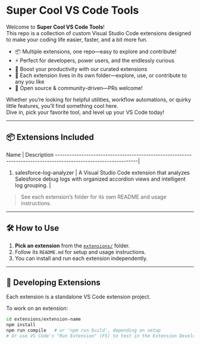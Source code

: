 # Super Cool VS Code Tools

Welcome to **Super Cool VS Code Tools**!  
This repo is a collection of custom Visual Studio Code extensions designed to make your coding life easier, faster, and a bit more fun.

- 📦 Multiple extensions, one repo—easy to explore and contribute!
- ⚡️ Perfect for developers, power users, and the endlessly curious
- 🚀 Boost your productivity with our curated extensions
- 🧩 Each extension lives in its own folder—explore, use, or contribute to any you like
- 🎨 Open source & community-driven—PRs welcome!

Whether you’re looking for helpful utilities, workflow automations, or quirky little features, you’ll find something cool here.  
Dive in, pick your favorite tool, and level up your VS Code today!

---

## 📦 Extensions Included

Name                                     | Description ----------------------------------------------------------------------------------------------------------------|
1. salesforce-log-analyzer               | A Visual Studio Code extension that analyzes Salesforce debug logs 
                                            with organized accordion views and intelligent log grouping. |

> See each extension’s folder for its own README and usage instructions.

---

## 🛠️ How to Use

1. **Pick an extension** from the [`extensions/`](./extensions) folder.
2. Follow its `README.md` for setup and usage instructions.
3. You can install and run each extension independently.

---

## 🚀 Developing Extensions

Each extension is a standalone VS Code extension project.

To work on an extension:

```bash
cd extensions/extension-name
npm install
npm run compile   # or 'npm run build', depending on setup
# Or use VS Code's "Run Extension" (F5) to test in the Extension Development Host
